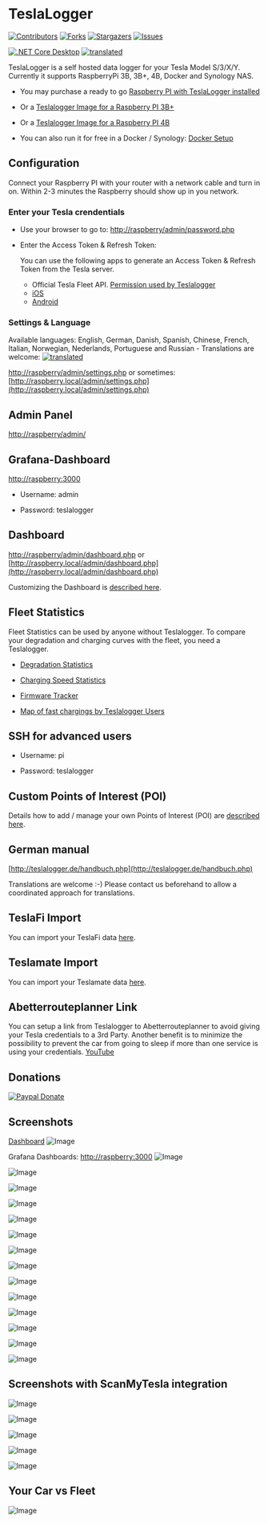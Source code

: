 # TeslaLogger

<!-- PROJECT SHIELDS -->
<!--
*** I'm using markdown "reference style" links for readability.
*** Reference links are enclosed in brackets [ ] instead of parentheses ( ).
*** See the bottom of this document for the declaration of the reference variables
*** for contributors-url, forks-url, etc. This is an optional, concise syntax you may use.
*** https://www.markdownguide.org/basic-syntax/#reference-style-links
-->
[![Contributors][contributors-shield]][contributors-url] [![Forks][forks-shield]][forks-url] [![Stargazers][stars-shield]][stars-url] [![Issues][issues-shield]][issues-url]

[![.NET Core Desktop](https://github.com/bassmaster187/TeslaLogger/actions/workflows/dotnet-desktop.yml/badge.svg)](https://github.com/bassmaster187/TeslaLogger/actions/workflows/dotnet-desktop.yml)
[![translated](https://hosted.weblate.org/widget/teslalogger/teslalogger/svg-badge.svg)](https://hosted.weblate.org/engage/teslalogger/)

TeslaLogger is a self hosted data logger for your Tesla Model S/3/X/Y. Currently it supports RaspberryPi 3B, 3B+, 4B, Docker and Synology NAS.

- You may purchase a ready to go [Raspberry PI with TeslaLogger installed](https://www.e-mobility-driving-solutions.com/produkt/raspi-teslalogger/?lang=en)

- Or a [Teslalogger Image for a Raspberry PI 3B+](https://e-mobility-driving-solutions.com/produkt/teslalogger-image/?lang=en)

- Or a [Teslalogger Image for a Raspberry PI 4B](https://e-mobility-driving-solutions.com/produkt/teslalogger-image-for-raspberrypi-4/?lang=en)

- You can also run it for free in a Docker / Synology:
[Docker Setup](docker_setup.md)

## Configuration

Connect your Raspberry PI with your router with a network cable and turn in on.
Within 2-3 minutes the Raspberry should show up in you network.

### Enter your Tesla crendentials

- Use your browser to go to: [http://raspberry/admin/password.php](http://raspberry/admin/password.php)

- Enter the Access Token & Refresh Token:

  You can use the following apps to generate an Access Token & Refresh Token from the Tesla server.
  - Official Tesla Fleet API. [Permission used by Teslalogger](https://github.com/bassmaster187/TeslaLogger/blob/master/docs/en/tesla-fleet-permission.md)
  - [iOS](https://apps.apple.com/us/app/auth-app-for-tesla/id1552058613#?platform=iphone)
  - [Android](https://play.google.com/store/apps/details?id=net.leveugle.teslatokens)

### Settings & Language

Available languages: English, German, Danish, Spanish, Chinese, French, Italian, Norwegian, Nederlands, Portuguese and Russian - Translations are welcome: [![translated](https://hosted.weblate.org/widget/teslalogger/teslalogger/svg-badge.svg)](https://hosted.weblate.org/engage/teslalogger/)

[http://raspberry/admin/settings.php](http://raspberry/admin/settings.php)
or sometimes: [http://raspberry.local/admin/settings.php](http://raspberry.local/admin/settings.php)

## Admin Panel

[http://raspberry/admin/](http://raspberry/admin/)

## Grafana-Dashboard

[http://raspberry:3000](http://raspberry:3000)

- Username: admin

- Password: teslalogger

## Dashboard

[http://raspberry/admin/dashboard.php](http://raspberry/admin/dashboard.php)
or [http://raspberry.local/admin/dashboard.php](http://raspberry.local/admin/dashboard.php)

Customizing the Dashboard is [described here](dashboard.md).

## Fleet Statistics

Fleet Statistics can be used by anyone without Teslalogger. To compare your degradation and charging curves with the fleet, you need a Teslalogger.

- [Degradation Statistics](https://teslalogger.de/degradation.php)

- [Charging Speed Statistics](https://teslalogger.de/charger.php)

- [Firmware Tracker](https://teslalogger.de/firmware.php)

- [Map of fast chargings by Teslalogger Users](http://teslalogger.de/map.php)

## SSH for advanced users

- Username: pi

- Password: teslalogger

## Custom Points of Interest (POI)

Details how to add / manage your own Points of Interest (POI) are [described here](TeslaLogger/Geofence.md).

## German manual

[http://teslalogger.de/handbuch.php](http://teslalogger.de/handbuch.php)

Translations are welcome :-)
Please contact us beforehand to allow a coordinated approach for translations.

## TeslaFi Import

You can import your TeslaFi data [here](TeslaFi-Import/README.md).

## Teslamate Import

You can import your Teslamate data [here](Teslamate-Import/README.md).

## Abetterrouteplanner Link

You can setup a link from Teslalogger to Abetterrouteplanner to avoid giving your Tesla credentials to a 3rd Party. Another benefit is to minimize the possibility to prevent the car from going to sleep if more than one service is using your credentials. [YouTube](https://www.youtube.com/watch?v=00s7Y8Iv2iw)

## Donations

[![Paypal Donate](https://img.shields.io/badge/Donate-PayPal-ff69b4.svg)](http://paypal.me/ChristianPogea)

## Screenshots

[Dashboard](dashboard.md)
![Image](https://raw.githubusercontent.com/bassmaster187/TeslaLogger/master/TeslaLogger/screenshots/Dashboard.PNG)

Grafana Dashboards: [http://raspberry:3000](http://raspberry:3000)
![Image](https://raw.githubusercontent.com/bassmaster187/TeslaLogger/master/TeslaLogger/screenshots/verbrauch_en.png)

![Image](https://raw.githubusercontent.com/bassmaster187/TeslaLogger/master/TeslaLogger/screenshots/trip_en.png)

![Image](https://raw.githubusercontent.com/bassmaster187/TeslaLogger/master/TeslaLogger/screenshots/laden_en.png)

![Image](https://raw.githubusercontent.com/bassmaster187/TeslaLogger/master/TeslaLogger/screenshots/ladehistorie_en.png)

![Image](https://raw.githubusercontent.com/bassmaster187/TeslaLogger/master/TeslaLogger/screenshots/ladestatistik_en.png)

![Image](https://raw.githubusercontent.com/bassmaster187/TeslaLogger/master/TeslaLogger/screenshots/akkutrips_en.png)

![Image](https://raw.githubusercontent.com/bassmaster187/TeslaLogger/master/TeslaLogger/screenshots/degradation_en.png)

![Image](https://raw.githubusercontent.com/bassmaster187/TeslaLogger/master/TeslaLogger/screenshots/SOCladestatistik_en.png)

![Image](https://raw.githubusercontent.com/bassmaster187/TeslaLogger/master/TeslaLogger/screenshots/vampirdrain_en.png)

![Image](https://raw.githubusercontent.com/bassmaster187/TeslaLogger/master/TeslaLogger/screenshots/vampirdrain_month_en.png)

![Image](https://raw.githubusercontent.com/bassmaster187/TeslaLogger/master/TeslaLogger/screenshots/visited.PNG)

![Image](https://raw.githubusercontent.com/bassmaster187/TeslaLogger/master/TeslaLogger/screenshots/Trip-Monatsstatistik.PNG)

![Image](https://raw.githubusercontent.com/bassmaster187/TeslaLogger/master/TeslaLogger/screenshots/geofence_edit.png)

![Image](https://raw.githubusercontent.com/bassmaster187/TeslaLogger/master/TeslaLogger/screenshots/timeline.png)

## Screenshots with ScanMyTesla integration

![Image](https://raw.githubusercontent.com/bassmaster187/TeslaLogger/master/TeslaLogger/screenshots/Zellspannungen_ScanMyTesla.png)

![Image](https://raw.githubusercontent.com/bassmaster187/TeslaLogger/master/TeslaLogger/screenshots/HVAC-ScanMyTesla.png)

![Image](https://raw.githubusercontent.com/bassmaster187/TeslaLogger/master/TeslaLogger/screenshots/verbrauch-ScanMyTesla.png)

![Image](https://raw.githubusercontent.com/bassmaster187/TeslaLogger/master/TeslaLogger/screenshots/performance-ScanMyTesla.png)

![Image](https://raw.githubusercontent.com/bassmaster187/TeslaLogger/master/TeslaLogger/screenshots/Zelltemperaturen.PNG)

## Your Car vs Fleet

![Image](https://raw.githubusercontent.com/bassmaster187/TeslaLogger/master/TeslaLogger/screenshots/MyDegradationVsFleet.PNG)

<!-- MARKDOWN LINKS & IMAGES -->
<!-- https://www.markdownguide.org/basic-syntax/#reference-style-links -->
[contributors-shield]: https://img.shields.io/github/contributors/bassmaster187/TeslaLogger.svg?style=for-the-badge
[contributors-url]: https://github.com/bassmaster187/TeslaLogger/graphs/contributors
[forks-shield]: https://img.shields.io/github/forks/bassmaster187/TeslaLogger.svg?style=for-the-badge
[forks-url]: https://github.com/bassmaster187/TeslaLogger/network/members
[stars-shield]: https://img.shields.io/github/stars/bassmaster187/TeslaLogger.svg?style=for-the-badge
[stars-url]: https://github.com/bassmaster187/TeslaLogger/stargazers
[issues-shield]: https://img.shields.io/github/issues/bassmaster187/TeslaLogger.svg?style=for-the-badge
[issues-url]: https://github.com/bassmaster187/TeslaLogger/issue
